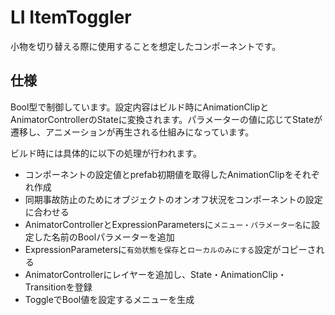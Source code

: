 # LI ItemToggler

小物を切り替える際に使用することを想定したコンポーネントです。

## 仕様

Bool型で制御しています。設定内容はビルド時にAnimationClipとAnimatorControllerのStateに変換されます。パラメーターの値に応じてStateが遷移し、アニメーションが再生される仕組みになっています。

ビルド時には具体的に以下の処理が行われます。

- コンポーネントの設定値とprefab初期値を取得したAnimationClipをそれぞれ作成
- 同期事故防止のためにオブジェクトのオンオフ状況をコンポーネントの設定に合わせる
- AnimatorControllerとExpressionParametersに`メニュー・パラメーター名`に設定した名前のBoolパラメーターを追加
- ExpressionParametersに`有効状態を保存`と`ローカルのみにする`設定がコピーされる
- AnimatorControllerにレイヤーを追加し、State・AnimationClip・Transitionを登録
- ToggleでBool値を設定するメニューを生成